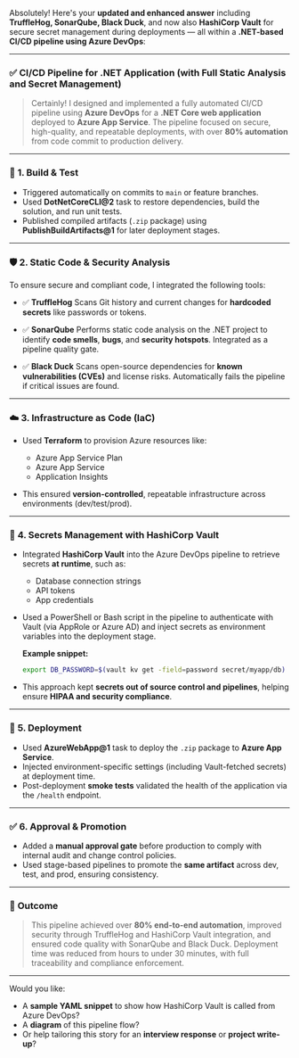 Absolutely! Here's your **updated and enhanced answer** including **TruffleHog, SonarQube, Black Duck**, and now also **HashiCorp Vault** for secure secret management during deployments — all within a **.NET-based CI/CD pipeline using Azure DevOps**:

---

### ✅ **CI/CD Pipeline for .NET Application (with Full Static Analysis and Secret Management)**

> Certainly! I designed and implemented a fully automated CI/CD pipeline using **Azure DevOps** for a **.NET Core web application** deployed to **Azure App Service**. The pipeline focused on secure, high-quality, and repeatable deployments, with over **80% automation** from code commit to production delivery.

---

### 🔧 **1. Build & Test**

* Triggered automatically on commits to `main` or feature branches.
* Used **DotNetCoreCLI\@2** task to restore dependencies, build the solution, and run unit tests.
* Published compiled artifacts (`.zip` package) using **PublishBuildArtifacts\@1** for later deployment stages.

---

### 🛡 **2. Static Code & Security Analysis**

To ensure secure and compliant code, I integrated the following tools:

* ✅ **TruffleHog**
  Scans Git history and current changes for **hardcoded secrets** like passwords or tokens.

* ✅ **SonarQube**
  Performs static code analysis on the .NET project to identify **code smells**, **bugs**, and **security hotspots**. Integrated as a pipeline quality gate.

* ✅ **Black Duck**
  Scans open-source dependencies for **known vulnerabilities (CVEs)** and license risks. Automatically fails the pipeline if critical issues are found.

---

### ☁️ **3. Infrastructure as Code (IaC)**

* Used **Terraform** to provision Azure resources like:

  * Azure App Service Plan
  * Azure App Service
  * Application Insights
* This ensured **version-controlled**, repeatable infrastructure across environments (dev/test/prod).

---

### 🔐 **4. Secrets Management with HashiCorp Vault**

* Integrated **HashiCorp Vault** into the Azure DevOps pipeline to retrieve secrets **at runtime**, such as:

  * Database connection strings
  * API tokens
  * App credentials

* Used a PowerShell or Bash script in the pipeline to authenticate with Vault (via AppRole or Azure AD) and inject secrets as environment variables into the deployment stage.

  **Example snippet:**

  ```bash
  export DB_PASSWORD=$(vault kv get -field=password secret/myapp/db)
  ```

* This approach kept **secrets out of source control and pipelines**, helping ensure **HIPAA and security compliance**.

---

### 🚀 **5. Deployment**

* Used **AzureWebApp\@1** task to deploy the `.zip` package to **Azure App Service**.
* Injected environment-specific settings (including Vault-fetched secrets) at deployment time.
* Post-deployment **smoke tests** validated the health of the application via the `/health` endpoint.

---

### ✅ **6. Approval & Promotion**

* Added a **manual approval gate** before production to comply with internal audit and change control policies.
* Used stage-based pipelines to promote the **same artifact** across dev, test, and prod, ensuring consistency.

---

### 🎯 **Outcome**

> This pipeline achieved over **80% end-to-end automation**, improved security through TruffleHog and HashiCorp Vault integration, and ensured code quality with SonarQube and Black Duck. Deployment time was reduced from hours to under 30 minutes, with full traceability and compliance enforcement.

---

Would you like:

* A **sample YAML snippet** to show how HashiCorp Vault is called from Azure DevOps?
* A **diagram** of this pipeline flow?
* Or help tailoring this story for an **interview response** or **project write-up**?
